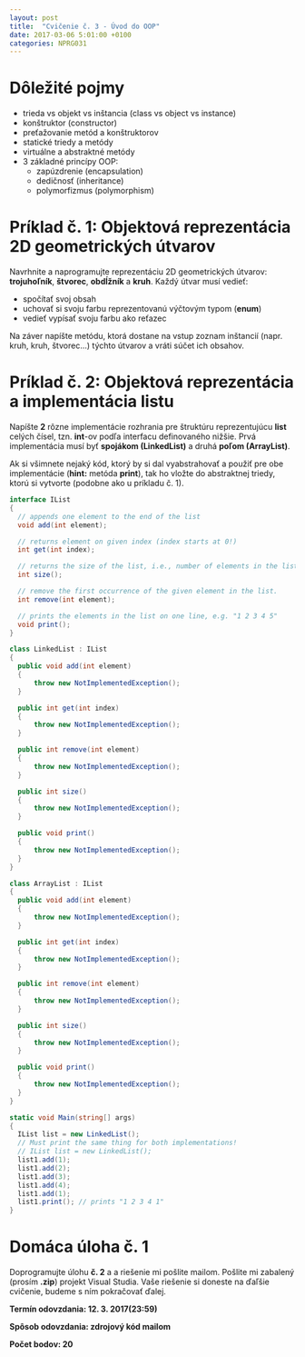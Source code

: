```yaml
---
layout: post
title:  "Cvičenie č. 3 - Úvod do OOP"
date: 2017-03-06 5:01:00 +0100
categories: NPRG031
---
```

# Dôležité pojmy

* trieda vs objekt vs inštancia (class vs object vs instance)
* konštruktor (constructor)
* preťažovanie metód a konštruktorov
* statické triedy a metódy
* virtuálne a abstraktné metódy
* 3 základné princípy OOP:
  * zapúzdrenie (encapsulation)
  * dedičnosť (inheritance)
  * polymorfizmus (polymorphism)

# Príklad č. 1: Objektová reprezentácia 2D geometrických útvarov

Navrhnite a naprogramujte reprezentáciu 2D geometrických útvarov: **trojuhoľník**, **štvorec**, **obdĺžník** a **kruh**.
Každý útvar musí vedieť:

* spočítať svoj obsah
* uchovať si svoju farbu reprezentovanú výčtovým typom (**enum**)
* vedieť vypísať svoju farbu ako reťazec

Na záver napíšte metódu, ktorá dostane na vstup zoznam inštancií (napr. kruh, kruh, štvorec...) týchto útvarov a vráti súčet ich obsahov.

# Príklad č. 2: Objektová reprezentácia a implementácia listu

Napíšte **2** rôzne implementácie rozhrania pre štruktúru reprezentujúcu **list** celých čísel, tzn. **int**-ov podľa interfacu definovaného nižšie.
Prvá implementácia musí byť **spojákom (LinkedList)** a druhá **poľom (ArrayList)**.

Ak si všimnete nejaký kód, ktorý by si dal vyabstrahovať a použiť pre obe implementácie (**hint:** metóda **print**),
tak ho vložte do abstraktnej triedy, ktorú si vytvorte (podobne ako u príkladu č. 1).

```c#
interface IList
{
  // appends one element to the end of the list
  void add(int element);

  // returns element on given index (index starts at 0!)
  int get(int index);

  // returns the size of the list, i.e., number of elements in the list
  int size();

  // remove the first occurrence of the given element in the list.
  int remove(int element);

  // prints the elements in the list on one line, e.g. "1 2 3 4 5"
  void print();
}

class LinkedList : IList
{
  public void add(int element)
  {
      throw new NotImplementedException();
  }

  public int get(int index)
  {
      throw new NotImplementedException();
  }

  public int remove(int element)
  {
      throw new NotImplementedException();
  }

  public int size()
  {
      throw new NotImplementedException();
  }

  public void print()
  {
      throw new NotImplementedException();
  }
}

class ArrayList : IList
{
  public void add(int element)
  {
      throw new NotImplementedException();
  }

  public int get(int index)
  {
      throw new NotImplementedException();
  }

  public int remove(int element)
  {
      throw new NotImplementedException();
  }

  public int size()
  {
      throw new NotImplementedException();
  }

  public void print()
  {
      throw new NotImplementedException();
  }
}

static void Main(string[] args)
{
  IList list = new LinkedList();
  // Must print the same thing for both implementations!
  // IList list = new LinkedList();
  list1.add(1);
  list1.add(2);
  list1.add(3);
  list1.add(4);
  list1.add(1);
  list1.print(); // prints "1 2 3 4 1"
}

```

# Domáca úloha č. 1
Doprogramujte úlohu **č. 2** a a riešenie mi pošlite mailom. Pošlite mi zabalený (prosím **.zip**) projekt Visual Studia.
Vaše riešenie si doneste na ďaľšie cvičenie, budeme s ním pokračovať ďalej.

**Termín odovzdania: 12. 3. 2017(23:59)**

**Spôsob odovzdania: zdrojový kód mailom**

**Počet bodov: 20**
